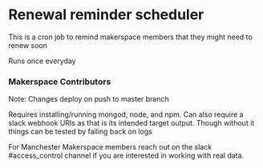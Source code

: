 # Renewal reminder scheduler

This is a cron job to remind makerspace members that they might need to renew soon

Runs once everyday

### Makerspace Contributors

Note: Changes deploy on push to master branch

Requires installing/running mongod, node, and npm. Can also require a slack webhook URIs as that is its intended target output. Though without it things can be tested by falling back on logs

For Manchester Makerspace members reach out on the slack #access_control channel if you are interested in working with real data.
